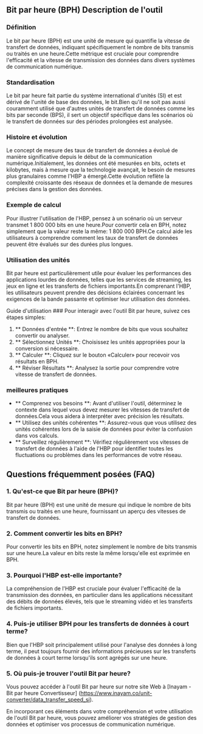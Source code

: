 ## Bit par heure (BPH) Description de l'outil

### Définition
Le bit par heure (BPH) est une unité de mesure qui quantifie la vitesse de transfert de données, indiquant spécifiquement le nombre de bits transmis ou traités en une heure.Cette métrique est cruciale pour comprendre l'efficacité et la vitesse de transmission des données dans divers systèmes de communication numérique.

### Standardisation
Le bit par heure fait partie du système international d'unités (SI) et est dérivé de l'unité de base des données, le bit.Bien qu'il ne soit pas aussi couramment utilisé que d'autres unités de transfert de données comme les bits par seconde (BPS), il sert un objectif spécifique dans les scénarios où le transfert de données sur des périodes prolongées est analysée.

### Histoire et évolution
Le concept de mesure des taux de transfert de données a évolué de manière significative depuis le début de la communication numérique.Initialement, les données ont été mesurées en bits, octets et kilobytes, mais à mesure que la technologie avançait, le besoin de mesures plus granulaires comme l'HBP a émergé.Cette évolution reflète la complexité croissante des réseaux de données et la demande de mesures précises dans la gestion des données.

### Exemple de calcul
Pour illustrer l'utilisation de l'HBP, pensez à un scénario où un serveur transmet 1 800 000 bits en une heure.Pour convertir cela en BPH, notez simplement que la valeur reste la même: 1 800 000 BPH.Ce calcul aide les utilisateurs à comprendre comment les taux de transfert de données peuvent être évalués sur des durées plus longues.

### Utilisation des unités
Bit par heure est particulièrement utile pour évaluer les performances des applications lourdes de données, telles que les services de streaming, les jeux en ligne et les transferts de fichiers importants.En comprenant l'HBP, les utilisateurs peuvent prendre des décisions éclairées concernant les exigences de la bande passante et optimiser leur utilisation des données.

Guide d'utilisation ###
Pour interagir avec l'outil Bit par heure, suivez ces étapes simples:
1. ** Données d'entrée **: Entrez le nombre de bits que vous souhaitez convertir ou analyser.
2. ** Sélectionnez Unités **: Choisissez les unités appropriées pour la conversion si nécessaire.
3. ** Calculer **: Cliquez sur le bouton «Calculer» pour recevoir vos résultats en BPH.
4. ** Réviser Résultats **: Analysez la sortie pour comprendre votre vitesse de transfert de données.

### meilleures pratiques
- ** Comprenez vos besoins **: Avant d'utiliser l'outil, déterminez le contexte dans lequel vous devez mesurer les vitesses de transfert de données.Cela vous aidera à interpréter avec précision les résultats.
- ** Utilisez des unités cohérentes **: Assurez-vous que vous utilisez des unités cohérentes lors de la saisie de données pour éviter la confusion dans vos calculs.
- ** Surveillez régulièrement **: Vérifiez régulièrement vos vitesses de transfert de données à l'aide de l'HBP pour identifier toutes les fluctuations ou problèmes dans les performances de votre réseau.

## Questions fréquemment posées (FAQ)

### 1. Qu'est-ce que Bit par heure (BPH)?
Bit par heure (BPH) est une unité de mesure qui indique le nombre de bits transmis ou traités en une heure, fournissant un aperçu des vitesses de transfert de données.

### 2. Comment convertir les bits en BPH?
Pour convertir les bits en BPH, notez simplement le nombre de bits transmis sur une heure.La valeur en bits reste la même lorsqu'elle est exprimée en BPH.

### 3. Pourquoi l'HBP est-elle importante?
La compréhension de l'HBP est cruciale pour évaluer l'efficacité de la transmission des données, en particulier dans les applications nécessitant des débits de données élevés, tels que le streaming vidéo et les transferts de fichiers importants.

### 4. Puis-je utiliser BPH pour les transferts de données à court terme?
Bien que l'HBP soit principalement utilisé pour l'analyse des données à long terme, il peut toujours fournir des informations précieuses sur les transferts de données à court terme lorsqu'ils sont agrégés sur une heure.

### 5. Où puis-je trouver l'outil Bit par heure?
Vous pouvez accéder à l'outil Bit par heure sur notre site Web à [Inayam - Bit par heure Convertisseur] (https://www.inayam.co/unit-converter/data_transfer_speed_si).

En incorporant ces éléments dans votre compréhension et votre utilisation de l'outil Bit par heure, vous pouvez améliorer vos stratégies de gestion des données et optimiser vos processus de communication numérique.